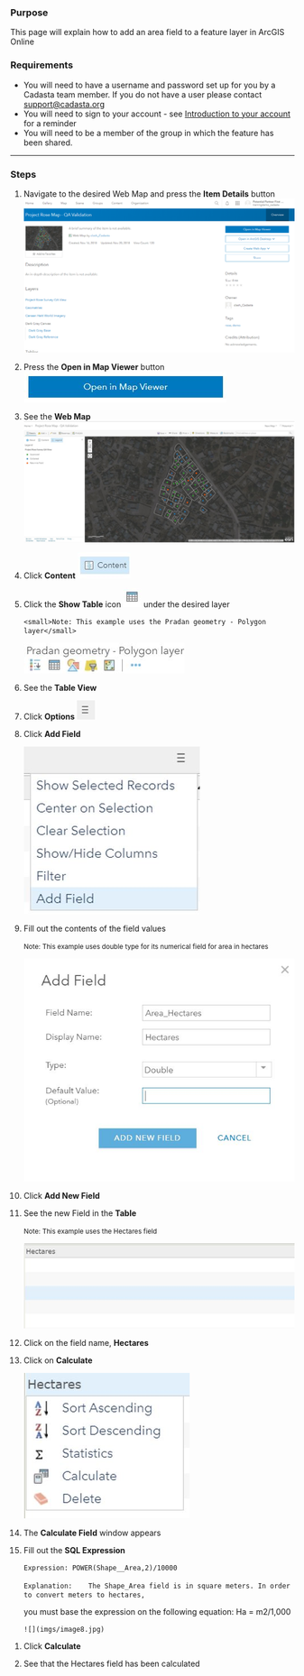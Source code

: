 ### Purpose

This page will explain how to add an area field to a feature layer in ArcGIS Online

### Requirements

- You will need to have a username and password set up for you by a Cadasta team member. If you do not have a user please contact support@cadasta.org
- You will need to sign to your account - see [Introduction to your account](intro_to_account/index.md) for a reminder
- You will need to be a member of the group in which the feature has been shared.

---

### Steps

1.  Navigate to the desired Web Map and press the **Item Details** button
    ![](imgs/image1.png)

1.  Press the **Open in Map Viewer** button
    ![](imgs/image6.jpg)

1.  See the **Web Map**
    ![](imgs/image3.jpg)

1.  Click **Content**
    ![](imgs/image2.jpg)

1.  Click the **Show Table** icon ![](imgs/image4.jpg)
    under the desired layer

        <small>Note: This example uses the Pradan geometry - Polygon layer</small>

    ![](imgs/image12.jpg)

1.  See the **Table View**

1.  Click **Options** ![](imgs/image5.jpg)

1.  Click **Add Field**

    ![](imgs/image9.jpg)

1.  Fill out the contents of the field values

    <small>Note: This example uses double type for its numerical field for area in hectares</small>

    ![](imgs/image10.jpg)

1.  Click **Add New Field**

1.  See the new Field in the **Table**

    <small>Note: This example uses the Hectares field</small>

    ![](imgs/image7.jpg)

1.  Click on the field name, **Hectares**

1.  Click on **Calculate**

    ![](imgs/image11.jpg)

1.  The **Calculate Field** window appears

1.  Fill out the **SQL Expression**

        Expression: POWER(Shape__Area,2)/10000

        Explanation:	The Shape_Area field is in square meters. In order to convert meters to hectares,

    you must base the expression on the following equation: Ha = m2/1,000

        ![](imgs/image8.jpg)

1) Click **Calculate**

1) See that the Hectares field has been calculated
